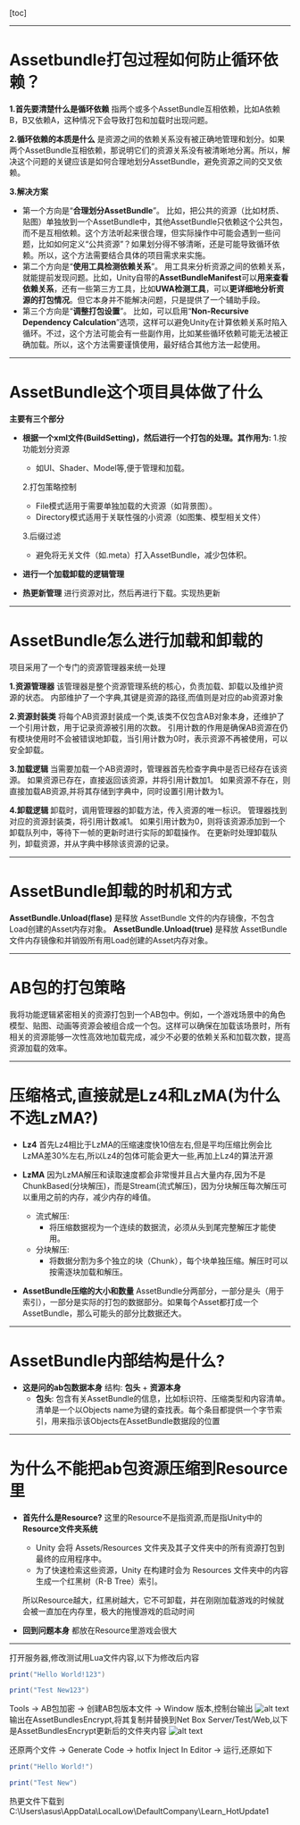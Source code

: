 [toc]
****
# Assetbundle打包过程如何防止循环依赖？
**1.首先要清楚什么是循环依赖**
指两个或多个AssetBundle互相依赖，比如A依赖B，B又依赖A，这种情况下会导致打包和加载时出现问题。

**2.循环依赖的本质是什么**
是资源之间的依赖关系没有被正确地管理和划分。如果两个AssetBundle互相依赖，那说明它们的资源关系没有被清晰地分离。所以，解决这个问题的关键应该是如何合理地划分AssetBundle，避免资源之间的交叉依赖。

**3.解决方案**
- 第一个方向是“**合理划分AssetBundle**”。
    比如，把公共的资源（比如材质、贴图）单独放到一个AssetBundle中，其他AssetBundle只依赖这个公共包，而不是互相依赖。这个方法听起来很合理，但实际操作中可能会遇到一些问题，比如如何定义“公共资源”？如果划分得不够清晰，还是可能导致循环依赖。所以，这个方法需要结合具体的项目需求来实施。
- 第二个方向是“**使用工具检测依赖关系**”。
    用工具来分析资源之间的依赖关系，就能提前发现问题。比如，Unity自带的**AssetBundleManifest**可以**用来查看依赖关系**，还有一些第三方工具，比如**UWA检测工具**，可以**更详细地分析资源的打包情况**。但它本身并不能解决问题，只是提供了一个辅助手段。
- 第三个方向是“**调整打包设置**”。
    比如，可以启用“**Non-Recursive Dependency Calculation**”选项，这样可以避免Unity在计算依赖关系时陷入循环。不过，这个方法可能会有一些副作用，比如某些循环依赖可能无法被正确加载。所以，这个方法需要谨慎使用，最好结合其他方法一起使用。

******

# AssetBundle这个项目具体做了什么

**主要有三个部分**

- **根据一个xml文件(BuildSetting)，然后进行一个打包的处理。其作用为:**
  1.按功能划分资源
    - 如UI、Shader、Model等,便于管理和加载。
  
  2.打包策略控制
    - File模式适用于需要单独加载的大资源（如背景图）。
    - Directory模式适用于关联性强的小资源（如图集、模型相关文件）

  3.后缀过滤
    - 避免将无关文件（如.meta）打入AssetBundle，减少包体积。

- **进行一个加载卸载的逻辑管理**
  
- **热更新管理**
    进行资源对比，然后再进行下载。实现热更新

****

# AssetBundle怎么进行加载和卸载的
项目采用了一个专门的资源管理器来统一处理

  **1.资源管理器**
    该管理器是整个资源管理系统的核心，负责加载、卸载以及维护资源的状态。
    内部维护了一个字典,其键是资源的路径,而值则是对应的ab资源对象

  **2.资源封装类**
    将每个AB资源封装成一个类,该类不仅包含AB对象本身，还维护了一个引用计数，用于记录资源被引用的次数。
    引用计数的作用是确保AB资源在仍有模块使用时不会被错误地卸载，当引用计数为0时，表示资源不再被使用，可以安全卸载。

  **3.加载逻辑**
    当需要加载一个AB资源时，管理器首先检查字典中是否已经存在该资源。
    如果资源已存在，直接返回该资源，并将引用计数加1。
    如果资源不存在，则直接加载AB资源,并将其存储到字典中，同时设置引用计数为1。

  **4.卸载逻辑**
    卸载时，调用管理器的卸载方法，传入资源的唯一标识。
    管理器找到对应的资源封装类，将引用计数减1。
    如果引用计数为0，则将该资源添加到一个卸载队列中，等待下一帧的更新时进行实际的卸载操作。
    在更新时处理卸载队列，卸载资源，并从字典中移除该资源的记录。

****

# AssetBundle卸载的时机和方式
  **AssetBundle.Unload(flase)** 是释放 AssetBundle 文件的内存镜像，不包含Load创建的Asset内存对象。
  **AssetBundle.Unload(true)** 是释放 AssetBundle 文件内存镜像和并销毁所有用Load创建的Asset内存对象。

****

# AB包的打包策略

我将功能逻辑紧密相关的资源打包到一个AB包中。例如，一个游戏场景中的角色模型、贴图、动画等资源会被组合成一个包。这样可以确保在加载该场景时，所有相关的资源能够一次性高效地加载完成，减少不必要的依赖关系和加载次数，提高资源加载的效率。

****

# 压缩格式,直接就是Lz4和LzMA(为什么不选LzMA?)

- **Lz4**
  首先Lz4相比于LzMA的压缩速度快10倍左右,但是平均压缩比例会比LzMA差30%左右,所以Lz4的包体可能会更大一些,再加上Lz4的算法开源

- **LzMA**
  因为LzMA解压和读取速度都会非常慢并且占大量内存,因为不是ChunkBased(分块解压)，而是Stream(流式解压)，因为分块解压每次解压可以重用之前的内存，减少内存的峰值。
  - 流式解压:
    - 将压缩数据视为一个连续的数据流，必须从头到尾完整解压才能使用。
  - 分块解压:
    - 将数据分割为多个独立的块（Chunk），每个块单独压缩。解压时可以按需逐块加载和解压。
  
- **AssetBundle压缩的大小和数量**
  AssetBundle分两部分，一部分是头（用于索引），一部分是实际的打包的数据部分。如果每个Asset都打成一个AssetBundle，那么可能头的部分比数据还大。

****

# AssetBundle内部结构是什么?
- **这是问的ab包数据本身**
    结构: **包头** + **资源本身**
  - **包头**: 包含有关AssetBundle的信息，比如标识符、压缩类型和内容清单。清单是一个以Objects name为键的查找表。每个条目都提供一个字节索引，用来指示该Objects在AssetBundle数据段的位置

****

# 为什么不能把ab包资源压缩到Resource里
- **首先什么是Resource?**
  这里的Resource不是指资源,而是指Unity中的**Resource文件夹系统**
  - Unity 会将 Assets/Resources 文件夹及其子文件夹中的所有资源打包到最终的应用程序中。
  - 为了快速检索这些资源，Unity 在构建时会为 Resources 文件夹中的内容生成一个红黑树（R-B Tree）索引。

  所以Resource越大，红黑树越大，它不可卸载，并在刚刚加载游戏的时候就会被一直加在内存里，极大的拖慢游戏的启动时间

- **回到问题本身**
  都放在Resource里游戏会很大

****

打开服务器,修改测试用Lua文件内容,以下为修改后内容
```Lua
print("Hello World!123")
```
```Lua
print("Test New123")
```

Tools -> AB包加密 -> 创建AB包版本文件 -> Window 版本,控制台输出
![alt text](image.png)
输出在AssetBundlesEncrypt,将其复制并替换到Net Box Server/Test/Web,以下是AssetBundlesEncrypt更新后的文件夹内容
![alt text](image-1.png)

还原两个文件 -> Generate Code -> hotfix Inject In Editor -> 运行,还原如下
```Lua
print("Hello World!")
```
```Lua
print("Test New")
```
热更文件下载到C:\Users\asus\AppData\LocalLow\DefaultCompany\Learn_HotUpdate1


